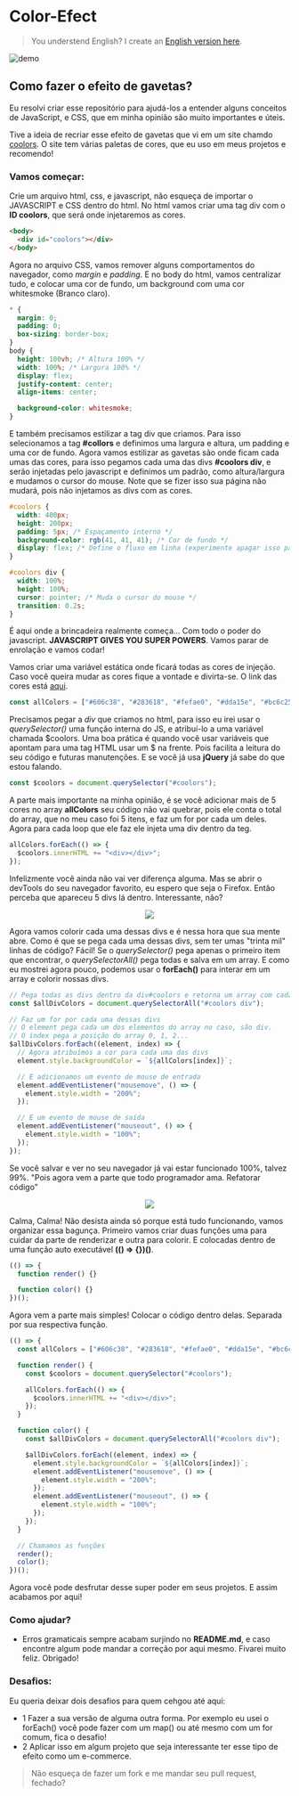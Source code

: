 # Color-Efect

> You understend English? I create an [English version here](./README-en.md).

![demo](./img/demo.gif)

## Como fazer o efeito de gavetas?

Eu resolvi criar esse repositório para ajudá-los a entender alguns conceitos de JavaScript, e CSS, que em minha opinião são muito importantes e úteis.

Tive a ideia de recriar esse efeito de gavetas que vi em um site chamdo [coolors](https://coolors.co/palettes/trending). O site tem várias paletas de cores, que eu uso em meus projetos e recomendo!

### Vamos começar:

Crie um arquivo html, css, e javascript, não esqueça de importar o JAVASCRIPT e CSS dentro do html. No html vamos criar uma tag div com o **ID coolors**, que será onde injetaremos as cores.

```html
<body>
  <div id="coolors"></div>
</body>
```

Agora no arquivo CSS, vamos remover alguns comportamentos do navegador, como _margin_ e _padding_. E no body do html, vamos centralizar tudo, e colocar uma cor de fundo, um background com uma cor whitesmoke (Branco claro).

```css
* {
  margin: 0;
  padding: 0;
  box-sizing: border-box;
}
body {
  height: 100vh; /* Altura 100% */
  width: 100%; /* Largura 100% */
  display: flex;
  justify-content: center;
  align-items: center;

  background-color: whitesmoke;
}
```

E também precisamos estilizar a tag div que criamos. Para isso selecionamos a tag **#collors** e definimos uma largura e altura, um padding e uma cor de fundo. Agora vamos estilizar as gavetas são onde ficam cada umas das cores, para isso pegamos cada uma das divs **#coolors div**, e serão injetadas pelo javascript e definimos um padrão, como altura/largura e mudamos o cursor do mouse. Note que se fizer isso sua página não mudará, pois não injetamos as divs com as cores.

```css
#coolors {
  width: 400px;
  height: 200px;
  padding: 5px; /* Espaçamento interno */
  background-color: rgb(41, 41, 41); /* Cor de fundo */
  display: flex; /* Define o fluxo em linha (experimente apagar isso para ver!) */
}

#coolors div {
  width: 100%;
  height: 100%;
  cursor: pointer; /* Muda o cursor do mouse */
  transition: 0.2s;
}
```

É aqui onde a brincadeira realmente começa... Com todo o poder do javascript. **JAVASCRIPT GIVES YOU SUPER POWERS**. Vamos parar de enrolação e vamos codar!

Vamos criar uma variável estática onde ficará todas as cores de injeção. Caso você queira mudar as cores fique a vontade e divirta-se. O link das cores está [aqui](https://coolors.co/palettes/trending).

```javascript
const allColors = ["#606c38", "#283618", "#fefae0", "#dda15e", "#bc6c25"];
```

Precisamos pegar a _div_ que criamos no html, para isso eu irei usar o _querySelector()_ uma função interna do JS, e atribuí-lo a uma variável chamada $coolors. Uma boa prática é quando você usar variáveis que apontam para uma tag HTML usar um $ na frente. Pois facilita a leitura do seu código e futuras manutenções. E se você já usa **jQuery** já sabe do que estou falando.

```javascript
const $coolors = document.querySelector("#coolors");
```

A parte mais importante na minha opinião, é se você adicionar mais de 5 cores no array **allColors** seu código não vai quebrar, pois ele conta o total do array, que no meu caso foi 5 itens, e faz um for por cada um deles. Agora para cada loop que ele faz ele injeta uma div dentro da teg.

```javascript
allColors.forEach(() => {
  $coolors.innerHTML += "<div></div>";
});
```

Infelizmente você ainda não vai ver diferença alguma. Mas se abrir o devTools do seu navegador favorito, eu espero que seja o Firefox. Então perceba que apareceu 5 divs lá dentro. Interessante, não?

<p align="center"> 
    <img src="./img/devTools.png">
</p>

Agora vamos colorir cada uma dessas divs e é nessa hora que sua mente abre. Como é que se pega cada uma dessas divs, sem ter umas "trinta mil" linhas de código? Fácil! Se o _querySelector()_ pega apenas o primeiro item que encontrar, o _querySelectorAll()_ pega todas e salva em um array. E como eu mostrei agora pouco, podemos usar o **forEach()** para interar em um array e colorir nossas divs.

```javascript
// Pega todas as divs dentro da div#coolors e retorna um array com cada uma.
const $allDivColors = document.querySelectorAll("#coolors div");

// Faz um for por cada uma dessas divs
// O element pega cada um dos elementos do array no caso, são div.
// O index pega a posição do array 0, 1, 2...
$allDivColors.forEach((element, index) => {
  // Agora atribuímos a cor para cada uma das divs
  element.style.backgroundColor = `${allColors[index]}`;

  // E adicionamos um evento de mouse de entrada
  element.addEventListener("mousemove", () => {
    element.style.width = "200%";
  });

  // E um evento de mouse de saída
  element.addEventListener("mouseout", () => {
    element.style.width = "100%";
  });
});
```

Se você salvar e ver no seu navegador já vai estar funcionado 100%, talvez 99%. "Pois agora vem a parte que todo programador ama. Refatorar código"

<p align="center"> 
    <img src="./img/meme.gif">
</p>
 
Calma, Calma! Não desista ainda só porque está tudo funcionando, vamos organizar essa bagunça. 
Primeiro vamos criar duas funções uma para cuidar da parte de renderizar e outra para colorir. E colocadas dentro de uma função auto executável __(() => {})()__.

```javascript
(() => {
  function render() {}

  function color() {}
})();
```

Agora vem a parte mais simples! Colocar o código dentro delas. Separada por sua respectiva função.

```javascript
(() => {
  const allColors = ["#606c38", "#283618", "#fefae0", "#dda15e", "#bc6c25"];

  function render() {
    const $coolors = document.querySelector("#coolors");

    allColors.forEach(() => {
      $coolors.innerHTML += "<div></div>";
    });
  }

  function color() {
    const $allDivColors = document.querySelectorAll("#coolors div");

    $allDivColors.forEach((element, index) => {
      element.style.backgroundColor = `${allColors[index]}`;
      element.addEventListener("mousemove", () => {
        element.style.width = "200%";
      });
      element.addEventListener("mouseout", () => {
        element.style.width = "100%";
      });
    });
  }

  // Chamamos as funções
  render();
  color();
})();
```

Agora você pode desfrutar desse super poder em seus projetos. E assim acabamos por aqui!

### Como ajudar?

- Erros gramaticais sempre acabam surjindo no **README.md**, e caso encontre algum pode mandar a correção por aqui mesmo. Fivarei muito feliz. Obrigado!

### Desafios:

Eu queria deixar dois desafios para quem cehgou até aqui:

- 1 Fazer a sua versão de alguma outra forma. Por exemplo eu usei o forEach() você pode fazer com um map() ou até mesmo com um for comum, fica o desafio!
- 2 Aplicar isso em algum projeto que seja interessante ter esse tipo de efeito como um e-commerce.

> Não esqueça de fazer um fork e me mandar seu pull request, fechado?
